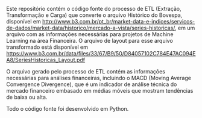 Este repositório contém o código fonte do processo de ETL (Extração, Transformação e Carga) que converte o arquivo Histórico do Bovespa, disponível em http://www.b3.com.br/pt_br/market-data-e-indices/servicos-de-dados/market-data/historico/mercado-a-vista/series-historicas/, em um arquivo com as informações necessárias para projetos de Machine Learning na área Financeira. 
O arquivo de layout para esse arquivo transformado está disponível em https://www.b3.com.br/data/files/33/67/B9/50/D84057102C784E47AC094EA8/SeriesHistoricas_Layout.pdf

O arquivo gerado pelo processo de ETL contém as informações necessárias para análises financeiras, incluindo o MACD (Moving Average Convergence Divergence), que é um indicador de análise técnica do mercado financeiro embasado em médias móveis que mostram tendências de baixa ou alta.

Todo o código fonte foi desenvolvido em Python.
